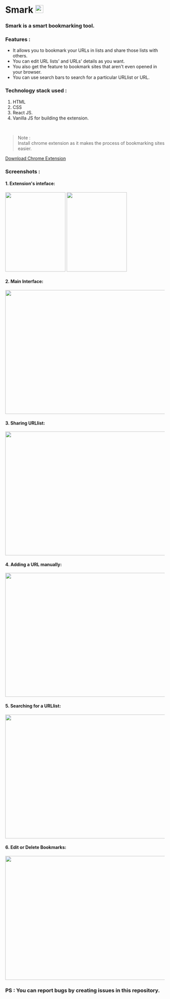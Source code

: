 # Smark <img src="https://github.com/sudo-nick16/smark/blob/main/logo.png" width="25px" height="25px" />

### Smark is a smart bookmarking tool.

### Features : 
<ul>
<li>It allows you to bookmark your URLs in lists and share those lists with others. </li>
<li>You can edit URL lists' and URLs' details as you want. </li>
<li>You also get the feature to bookmark sites that aren't even opened in your browser. </li>
<li>You can use search bars to search for a particular URLlist or URL.</li>
</ul>

### Technology stack used :
1. HTML
2. CSS
3. React JS.
4. Vanilla JS for building the extension.

<br />

> Note :<br/>
Install chrome extension as it makes the process of bookmarking sites easier.

<a href="https://chrome.google.com/webstore/detail/smark/nihhjdlipbbbkgmflkehhilajakphmpe/" target="_blank" > Download Chrome Extension </a>

### Screenshots :

#### 1. Extension's inteface:

<div>

<img src="https://user-images.githubusercontent.com/73229823/125658886-b27d0bff-6666-4b85-9f60-591888e1b8d0.png" width="190px" height="250px" />

<img src="https://user-images.githubusercontent.com/73229823/125656509-ffed60b4-6045-403f-8389-a960a42c794d.png" width="190px" height="250px" />
  
</div>


#### 2. Main Interface:

<img src="https://user-images.githubusercontent.com/73229823/125653729-d380468c-e126-4c96-b2ae-0e7ffea0c8d3.png" width="800" height="390" />

#### 3. Sharing URLlist:

<img src="https://user-images.githubusercontent.com/73229823/125654279-03cef368-d3c8-4a7e-9ac5-19a7fb9fcb96.png" width="800" height="390" />

#### 4. Adding a URL manually:

<img src="https://user-images.githubusercontent.com/73229823/125654502-062dc081-bb41-4659-b46e-8096638fe948.png" width="800" height="390" />

#### 5. Searching for a URLlist:

<img src="https://user-images.githubusercontent.com/73229823/125653938-b773635b-8893-4fbf-bf3f-e80808bb8f7d.png" width="800" height="390" />

#### 6. Edit or Delete Bookmarks:

<img src="https://user-images.githubusercontent.com/73229823/125658581-7ac27a4e-b6c2-4756-bdca-a17cedf44f3c.png" width="800" height="390" />


### PS : You can report bugs by creating issues in this repository. 







